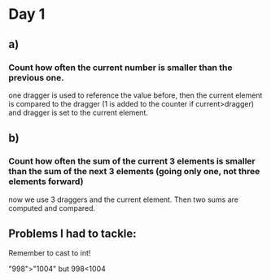 # Day 1

## a)
### Count how often the current number is smaller than the previous one.

one dragger is used to reference the value before, then the current element is compared to the dragger (1 is added to the counter if current>dragger) and dragger is set to the current element.

## b)
### Count how often the sum of the current 3 elements is smaller than the sum of the next 3 elements (going only one, not three elements forward)

now we use 3 draggers and the current element. Then two sums are computed and compared.


## Problems I had to tackle:
Remember to cast to int!

"998">"1004" but 998<1004

